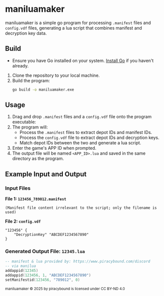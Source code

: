 # maniluamaker
maniluamaker is a simple go program for processing `.manifest` files and `config.vdf` files, generating a lua script that combines manifest and decryption key data.

## Build
- Ensure you have Go installed on your system. [Install Go](https://golang.org/doc/install) if you haven't already.
1. Clone the repository to your local machine.
2. Build the program:
   ```bash
   go build -o maniluamaker.exe
   ```

## Usage

1. Drag and drop `.manifest` files and a `config.vdf` file onto the program executable:
2. The program will:
   - Process the `.manifest` files to extract depot IDs and manifest IDs.
   - Process the `config.vdf` file to extract depot IDs and decryption keys.
   - Match depot IDs between the two and generate a lua script.
3. Enter the game's APP ID when prompted.
4. The output file will be named `<APP_ID>.lua` and saved in the same directory as the program.

## Example Input and Output

### Input Files

**File 1: `123456_789012.manifest`**
```
(Manifest file content irrelevant to the script; only the filename is used)
```

**File 2: `config.vdf`**
```plaintext
"123456" {
    "DecryptionKey" "ABCDEF1234567890"
}
```

### Generated Output File: `12345.lua`
```lua
-- manifest & lua provided by: https://www.piracybound.com/discord
-- via manilua
addappid(12345)
addappid(123456, 1, "ABCDEF1234567890")
setManifestid(123456, "789012", 0)
```

<sub>maniluamaker © 2025 by piracybound is licensed under CC BY-ND 4.0</sub>
